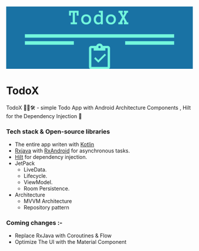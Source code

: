 ![Logo](/art/header.png)
# TodoX
TodoX 🏋🏽🛠  - simple Todo App with Android Architecture Components , Hilt for the Dependency Injection 💉

### Tech stack & Open-source libraries
- The entire app writen with [Kotlin](https://kotlinlang.org/)
- [Rxjava](https://github.com/ReactiveX/RxJava) with [RxAndroid](https://github.com/ReactiveX/RxAndroid) for asynchronous tasks.
- [Hilt](https://developer.android.com/training/dependency-injection/hilt-android) for dependency injection.
- JetPack
  - LiveData.
  - Lifecycle.
  - ViewModel.
  - Room Persistence.
- Architecture
  - MVVM Architecture 
  - Repository pattern
  
 ### Coming changes :-
 - Replace RxJava with Coroutines & Flow
 - Optimize The UI with the Material Component

